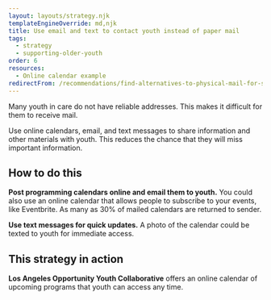 ```yaml
---
layout: layouts/strategy.njk
templateEngineOverride: md,njk
title: Use email and text to contact youth instead of paper mail
tags:
  - strategy
  - supporting-older-youth
order: 6
resources:
  - Online calendar example
redirectFrom: /recommendations/find-alternatives-to-physical-mail-for-sharing-documents-with-youth/
---
```

Many youth in care do not have reliable addresses. This makes it difficult for them to receive mail.

Use online calendars, email, and text messages to share information and other materials with youth. This reduces the chance that they will miss important information.

## How to do this

**Post programming calendars online and email them to youth.** You could also use an online calendar that allows people to subscribe to your events, like Eventbrite. As many as 30% of mailed calendars are returned to sender.

**Use text messages for quick updates.** A photo of the calendar could be texted to youth for immediate access.

## This strategy in action

**Los Angeles Opportunity Youth Collaborative** offers an online calendar of upcoming programs that youth can access any time.[](https://www.eventbrite.com/o/los-angeles-opportunity-youth-collaborative-30967055551)